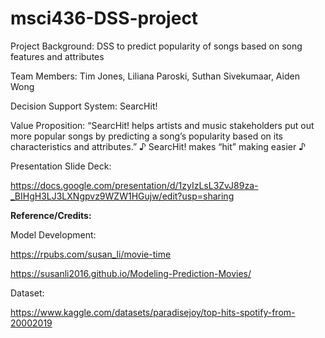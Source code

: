 # msci436-DSS-project
Project Background: DSS to predict popularity of songs based on song features and attributes

Team Members: Tim Jones, Liliana Paroski, Suthan Sivekumaar, Aiden Wong

Decision Support System: SearcHit!

Value Proposition: “SearcHit! helps artists and music stakeholders put out more popular songs by predicting a song’s popularity based on its characteristics and attributes.” ♪ SearcHit! makes “hit” making easier ♪

Presentation Slide Deck:

https://docs.google.com/presentation/d/1zyIzLsL3ZvJ89za-_BIHgH3LJ3LXNgpvz9WZW1HGujw/edit?usp=sharing

**Reference/Credits:**

Model Development:

https://rpubs.com/susan_li/movie-time

https://susanli2016.github.io/Modeling-Prediction-Movies/

Dataset:

https://www.kaggle.com/datasets/paradisejoy/top-hits-spotify-from-20002019
